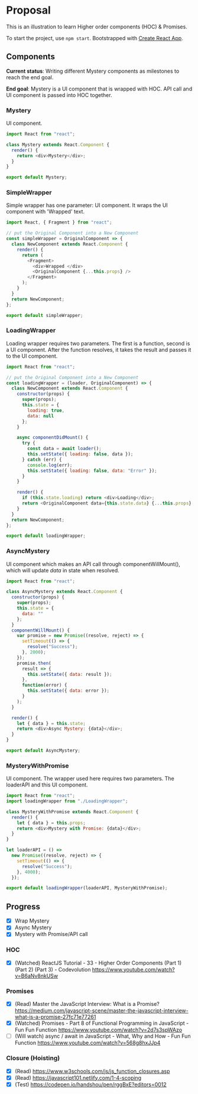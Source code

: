 # Proposal

This is an illustration to learn Higher order components (HOC) & Promises.

To start the project, use `npm start`. Bootstrapped with [Create React App](https://github.com/facebook/create-react-app).

## Components

**Current status**: Writing different Mystery components as milestones to reach the end goal.

**End goal**: Mystery is a UI component that is wrapped with HOC. API call and UI component is passed into HOC together.

### Mystery

UI component.

```Javascript
import React from "react";

class Mystery extends React.Component {
  render() {
    return <div>Mystery</div>;
  }
}

export default Mystery;
```

### SimpleWrapper

Simple wrapper has one parameter: UI component.
It wraps the UI component with 'Wrapped' text.

```Javascript
import React, { Fragment } from "react";

// put the Original Component into a New Component
const simpleWrapper = OriginalComponent => {
  class NewComponent extends React.Component {
    render() {
      return (
        <Fragment>
          <div>Wrapped </div>
          <OriginalComponent {...this.props} />
        </Fragment>
      );
    }
  }
  return NewComponent;
};

export default simpleWrapper;
```

### LoadingWrapper

Loading wrapper requires two parameters. The first is a function, second is a UI component.
After the function resolves, it takes the result and passes it to the UI component.

```Javascript
import React from "react";

// put the Original Component into a New Component
const loadingWrapper = (loader, OriginalComponent) => {
  class NewComponent extends React.Component {
    constructor(props) {
      super(props);
      this.state = {
        loading: true,
        data: null
      };
    }

    async componentDidMount() {
      try {
        const data = await loader();
        this.setState({ loading: false, data });
      } catch (err) {
        console.log(err);
        this.setState({ loading: false, data: "Error" });
      }
    }

    render() {
      if (this.state.loading) return <div>Loading</div>;
      return <OriginalComponent data={this.state.data} {...this.props} />;
    }
  }
  return NewComponent;
};

export default loadingWrapper;
```

### AsyncMystery

UI component which makes an API call through componentWillMount(), which will update _data_ in state when resolved.

```Javascript
import React from "react";

class AsyncMystery extends React.Component {
  constructor(props) {
    super(props);
    this.state = {
      data: ""
    };
  }
  componentWillMount() {
    var promise = new Promise((resolve, reject) => {
      setTimeout(() => {
        resolve("Success");
      }, 2000);
    });
    promise.then(
      result => {
        this.setState({ data: result });
      },
      function(error) {
        this.setState({ data: error });
      }
    );
  }

  render() {
    let { data } = this.state;
    return <div>Async Mystery: {data}</div>;
  }
}

export default AsyncMystery;
```

### MysteryWithPromise

UI component.
The wrapper used here requires two parameters. The loaderAPI and this UI component.

```Javascript
import React from "react";
import loadingWrapper from "./LoadingWrapper";

class MysteryWithPromise extends React.Component {
  render() {
    let { data } = this.props;
    return <div>Mystery with Promise: {data}</div>;
  }
}

let loaderAPI = () =>
  new Promise((resolve, reject) => {
    setTimeout(() => {
      resolve("Success");
    }, 4000);
  });

export default loadingWrapper(loaderAPI, MysteryWithPromise);
```

## Progress

- [x] Wrap Mystery
- [x] Async Mystery
- [x] Mystery with Promise/API call

### HOC

- [x] (Watched) ReactJS Tutorial - 33 - Higher Order Components (Part 1) (Part 2) (Part 3) - Codevolution
      https://www.youtube.com/watch?v=B6aNv8nkUSw

### Promises

- [x] (Read) Master the JavaScript Interview: What is a Promise?
      https://medium.com/javascript-scene/master-the-javascript-interview-what-is-a-promise-27fc71e77261
- [x] (Watched) Promises - Part 8 of Functional Programming in JavaScript - Fun Fun Function
      https://www.youtube.com/watch?v=2d7s3spWAzo
- [ ] (Will watch) async / await in JavaScript - What, Why and How - Fun Fun Function
      https://www.youtube.com/watch?v=568g8hxJJp4

### Closure (Hoisting)

- [x] (Read) https://www.w3schools.com/js/js_function_closures.asp
- [x] (Read) https://javascript101.netlify.com/1-4-scoping
- [x] (Test) https://codepen.io/handshou/pen/rggBxE?editors=0012
